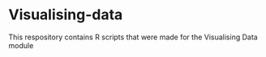 # Visualising-data
This respository contains R scripts that were made for the Visualising Data module
